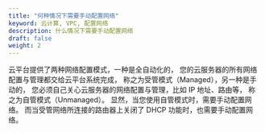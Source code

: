 ```yaml
---
title: "何种情况下需要手动配置网络"
keyword: 云计算, VPC, 配置网络
description: 什么情况下需要手动配置网络
draft: false
weight: 2
---
```




云平台提供了两种网络配置模式，一种是全自动化的， 您的云服务器的所有网络配置与管理都交给云平台系统完成， 称之为受管模式（Managed），另一种是手动的， 您必须自己关心云服务器的网络配置与管理，比如 IP 地址、路由等， 称之为自管模式（Unmanaged）。 显然，当您使用自管模式时，需要手动配置网络。 而当受管网络所连接的路由器上关闭了 DHCP 功能时，也需要手动配置网络。
